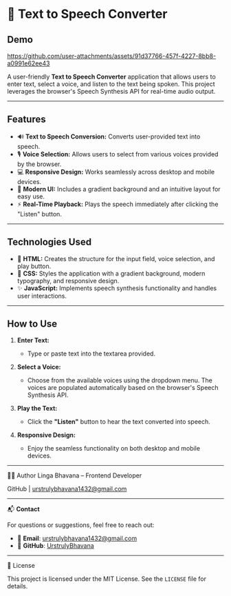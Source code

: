 # 🎤 Text to Speech Converter

## Demo

https://github.com/user-attachments/assets/91d37766-457f-4227-8bb8-a0991e62ee43


A user-friendly **Text to Speech Converter** application that allows users to enter text, select a voice, and listen to the text being spoken. This project leverages the browser's Speech Synthesis API for real-time audio output.

---

## Features
- 🔊 **Text to Speech Conversion:** Converts user-provided text into speech.
- 🎙️ **Voice Selection:** Allows users to select from various voices provided by the browser.
- 💻 **Responsive Design:** Works seamlessly across desktop and mobile devices.
- 🎨 **Modern UI:** Includes a gradient background and an intuitive layout for easy use.
- ⚡ **Real-Time Playback:** Plays the speech immediately after clicking the "Listen" button.

---

## Technologies Used
- 🎨 **HTML:** Creates the structure for the input field, voice selection, and play button.
- 🎨 **CSS:** Styles the application with a gradient background, modern typography, and responsive design.
- ✨ **JavaScript:** Implements speech synthesis functionality and handles user interactions.

---

## How to Use

1. **Enter Text:**
   - Type or paste text into the textarea provided.

2. **Select a Voice:**
   - Choose from the available voices using the dropdown menu. The voices are populated automatically based on the browser's Speech Synthesis API.

3. **Play the Text:**
   - Click the **"Listen"** button to hear the text converted into speech.

4. **Responsive Design:**
   - Enjoy the seamless functionality on both desktop and mobile devices.

---
🙋‍♀️ Author
Linga Bhavana – Frontend Developer

GitHub | urstrulybhavana1432@gmail.com

---

📬 **Contact**

For questions or suggestions, feel free to reach out:

- 📧 **Email**: [urstrulybhavana1432@gmail.com](mailto:urstrulybhavana1432@gmail.com)  
- 🐙 **GitHub**: [UrstrulyBhavana](https://github.com/UrstrulyBhavana)

---

📜 License

This project is licensed under the MIT License. See the `LICENSE` file for details.

